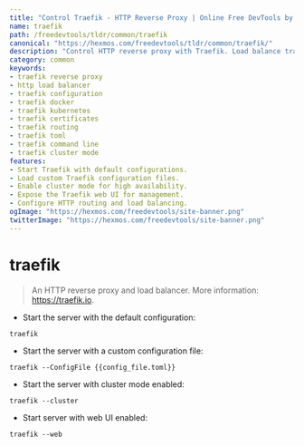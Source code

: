```yaml
---
title: "Control Traefik - HTTP Reverse Proxy | Online Free DevTools by Hexmos"
name: traefik
path: /freedevtools/tldr/common/traefik
canonical: "https://hexmos.com/freedevtools/tldr/common/traefik/"
description: "Control HTTP reverse proxy with Traefik. Load balance traffic, configure routes, and manage certificates with this free online tool, no registration required."
category: common
keywords:
- traefik reverse proxy
- http load balancer
- traefik configuration
- traefik docker
- traefik kubernetes
- traefik certificates
- traefik routing
- traefik toml
- traefik command line
- traefik cluster mode
features:
- Start Traefik with default configurations.
- Load custom Traefik configuration files.
- Enable cluster mode for high availability.
- Expose the Traefik web UI for management.
- Configure HTTP routing and load balancing.
ogImage: "https://hexmos.com/freedevtools/site-banner.png"
twitterImage: "https://hexmos.com/freedevtools/site-banner.png"
---
```


# traefik

> An HTTP reverse proxy and load balancer.
> More information: <https://traefik.io>.

- Start the server with the default configuration:

`traefik`

- Start the server with a custom configuration file:

`traefik --ConfigFile {{config_file.toml}}`

- Start the server with cluster mode enabled:

`traefik --cluster`

- Start server with web UI enabled:

`traefik --web`
